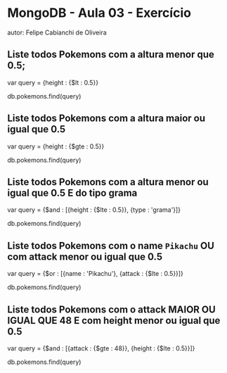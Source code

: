 # MongoDB - Aula 03 - Exercício
autor: Felipe Cabianchi de Oliveira

## Liste todos Pokemons com a altura **menor que** 0.5;

var query = {height : {$lt : 0.5}}

db.pokemons.find(query)


## Liste todos Pokemons com a altura **maior ou igual que** 0.5

var query = {height : {$gte : 0.5}}

db.pokemons.find(query)


## Liste todos Pokemons com a altura **menor ou igual que** 0.5 **E** do tipo grama

var query = {$and : [{height : {$lte : 0.5}}, {type : 'grama'}]}

db.pokemons.find(query)

## Liste todos Pokemons com o name `Pikachu` **OU** com attack **menor ou igual que** 0.5

var query = {$or : [{name : 'Pikachu'}, {attack : {$lte : 0.5}}]}

db.pokemons.find(query)

## Liste todos Pokemons com o attack **MAIOR OU IGUAL QUE** 48 **E** com  height **menor ou igual que** 0.5

var query = {$and : [{attack : {$gte : 48}}, {height : {$lte : 0.5}}]}

db.pokemons.find(query)
